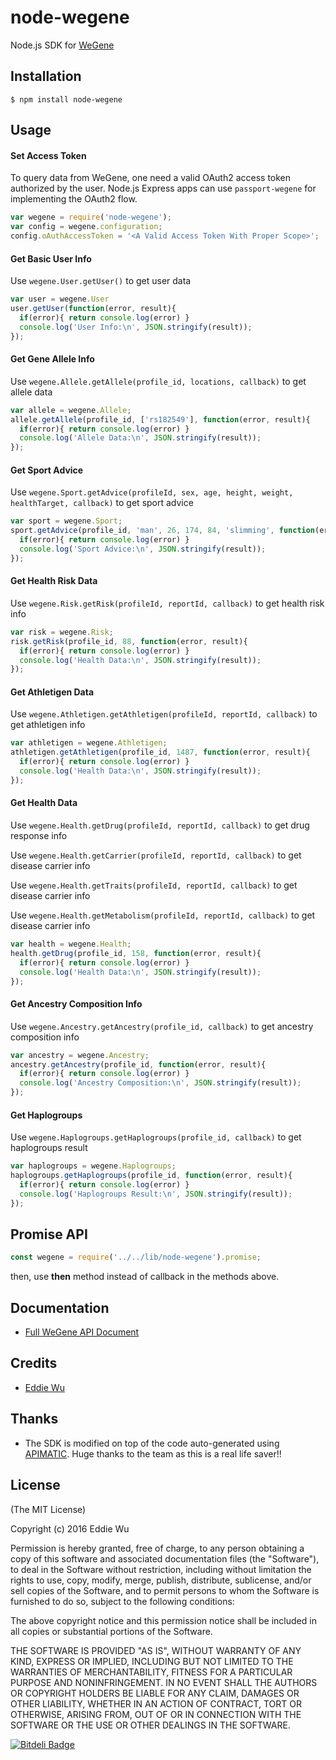 # node-wegene

Node.js SDK for [WeGene](https://www.wegene.com)

## Installation

    $ npm install node-wegene

## Usage

#### Set Access Token

To query data from WeGene, one need a valid OAuth2 access token authorized by
the user. Node.js Express apps can use `passport-wegene` for implementing the
OAuth2 flow.


```javascript
var wegene = require('node-wegene');
var config = wegene.configuration;
config.oAuthAccessToken = '<A Valid Access Token With Proper Scope>';
```

#### Get Basic User Info

Use `wegene.User.getUser()` to get user data

```javascript
var user = wegene.User
user.getUser(function(error, result){
  if(error){ return console.log(error) }
  console.log('User Info:\n', JSON.stringify(result));
});
```

#### Get Gene Allele Info

Use `wegene.Allele.getAllele(profile_id, locations, callback)` to get allele data

```javascript
var allele = wegene.Allele;
allele.getAllele(profile_id, ['rs182549'], function(error, result){
  if(error){ return console.log(error) }
  console.log('Allele Data:\n', JSON.stringify(result));
});
```

#### Get Sport Advice

Use `wegene.Sport.getAdvice(profileId, sex, age, height, weight, healthTarget, callback)` to get sport advice

```javascript
var sport = wegene.Sport;
sport.getAdvice(profile_id, 'man', 26, 174, 84, 'slimming', function(error, result){
  if(error){ return console.log(error) }
  console.log('Sport Advice:\n', JSON.stringify(result));
});
```

#### Get Health Risk Data

Use `wegene.Risk.getRisk(profileId, reportId, callback)` to get health risk info

```javascript
var risk = wegene.Risk;
risk.getRisk(profile_id, 88, function(error, result){
  if(error){ return console.log(error) }
  console.log('Health Data:\n', JSON.stringify(result));
});
```

#### Get Athletigen Data

Use `wegene.Athletigen.getAthletigen(profileId, reportId, callback)` to get athletigen info

```javascript
var athletigen = wegene.Athletigen;
athletigen.getAthletigen(profile_id, 1487, function(error, result){
  if(error){ return console.log(error) }
  console.log('Health Data:\n', JSON.stringify(result));
});
```

#### Get Health Data

Use `wegene.Health.getDrug(profileId, reportId, callback)` to get drug response info

Use `wegene.Health.getCarrier(profileId, reportId, callback)` to get disease carrier info

Use `wegene.Health.getTraits(profileId, reportId, callback)` to get disease carrier info

Use `wegene.Health.getMetabolism(profileId, reportId, callback)` to get disease carrier info

```javascript
var health = wegene.Health;
health.getDrug(profile_id, 158, function(error, result){
  if(error){ return console.log(error) }
  console.log('Health Data:\n', JSON.stringify(result));
});
```

#### Get Ancestry Composition Info

Use `wegene.Ancestry.getAncestry(profile_id, callback)` to get ancestry composition info

```javascript
var ancestry = wegene.Ancestry;
ancestry.getAncestry(profile_id, function(error, result){
  if(error){ return console.log(error) }
  console.log('Ancestry Composition:\n', JSON.stringify(result));
});
```

#### Get Haplogroups

Use `wegene.Haplogroups.getHaplogroups(profile_id, callback)` to get haplogroups result

```javascript
var haplogroups = wegene.Haplogroups;
haplogroups.getHaplogroups(profile_id, function(error, result){
  if(error){ return console.log(error) }
  console.log('Haplogroups Result:\n', JSON.stringify(result));
});
```

## Promise API
```javascript
const wegene = require('../../lib/node-wegene').promise;
```
then, use __then__ method instead of callback in the methods above.

## Documentation
  - [Full WeGene API Document](https://api.wegene.com/docs/)


## Credits
  - [Eddie Wu](https://xraywu.github.io)

## Thanks
  - The SDK is modified on top of the code auto-generated using [APIMATIC](https://apimatic.io). Huge thanks to the team as this is a real life saver!!

## License

(The MIT License)

Copyright (c) 2016 Eddie Wu

Permission is hereby granted, free of charge, to any person obtaining a copy of this software and associated documentation files (the "Software"), to deal in the Software without restriction, including without limitation the rights to use, copy, modify, merge, publish, distribute, sublicense, and/or sell copies of the Software, and to permit persons to whom the Software is furnished to do so, subject to the following conditions:

The above copyright notice and this permission notice shall be included in all copies or substantial portions of the Software.

THE SOFTWARE IS PROVIDED "AS IS", WITHOUT WARRANTY OF ANY KIND, EXPRESS OR IMPLIED, INCLUDING BUT NOT LIMITED TO THE WARRANTIES OF MERCHANTABILITY, FITNESS FOR A PARTICULAR PURPOSE AND NONINFRINGEMENT. IN NO EVENT SHALL THE AUTHORS OR COPYRIGHT HOLDERS BE LIABLE FOR ANY CLAIM, DAMAGES OR OTHER LIABILITY, WHETHER IN AN ACTION OF CONTRACT, TORT OR OTHERWISE, ARISING FROM, OUT OF OR IN CONNECTION WITH THE SOFTWARE OR THE USE OR OTHER DEALINGS IN THE SOFTWARE.


[![Bitdeli Badge](https://d2weczhvl823v0.cloudfront.net/xraywu/node-wegene/trend.png)](https://bitdeli.com/free "Bitdeli Badge")
